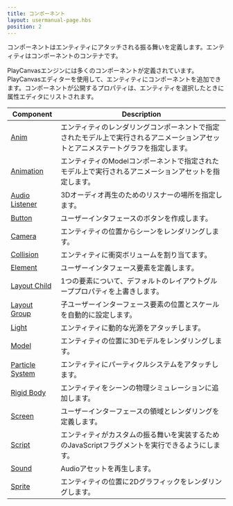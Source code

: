 ```yaml
---
title: コンポーネント
layout: usermanual-page.hbs
position: 2
---
```


コンポーネントはエンティティにアタッチされる振る舞いを定義します。エンティティはコンポーネントのコンテナです。

PlayCanvasエンジンには多くのコンポーネントが定義されています。PlayCanvasエディターを使用して、エンティティにコンポーネントを追加できます。コンポーネントが公開するプロパティは、エンティティを選択したときに属性エディタにリストされます。

| Component                                                       | Description |
|-----------------------------------------------------------------|-------------|
| [Anim](/user-manual/packs/components/anim)                      | エンティティのレンダリングコンポーネントで指定されたモデル上で実行されるアニメーションアセットとアニメステートグラフを指定します。 |
| [Animation](/user-manual/packs/components/animation)            | エンティティのModelコンポーネントで指定されたモデル上で実行されるアニメーションアセットを指定します。 |
| [Audio Listener](/user-manual/packs/components/audiolistener)   | 3Dオーディオ再生のためのリスナーの場所を指定します。 |
| [Button](/user-manual/packs/components/button)                  | ユーザーインタフェースのボタンを作成します。 |
| [Camera](/user-manual/packs/components/camera)                  | エンティティの位置からシーンをレンダリングします。 |
| [Collision](/user-manual/packs/components/collision)            | エンティティに衝突ボリュームを割り当てます。 |
| [Element](/user-manual/packs/components/element)                | ユーザーインタフェース要素を定義します。 |
| [Layout Child](/user-manual/packs/components/layout-child)      | 1つの要素について、デフォルトのレイアウトグループプロパティを上書きします。 |
| [Layout Group](/user-manual/packs/components/layout-group)      | 子ユーザーインターフェース要素の位置とスケールを自動的に設定します。 |
| [Light](/user-manual/packs/components/light)                    | エンティティに動的な光源をアタッチします。 |
| [Model](/user-manual/packs/components/model)                    | エンティティの位置に3Dモデルをレンダリングします。 |
| [Particle System](/user-manual/packs/components/particlesystem) | エンティティにパーティクルシステムをアタッチします。 |
| [Rigid Body](/user-manual/packs/components/rigidbody)           | エンティティをシーンの物理シミュレーションに追加します。 |
| [Screen](/user-manual/packs/components/screen)                  | ユーザーインターフェースの領域とレンダリングを定義します。 |
| [Script](/user-manual/packs/components/script)                  | エンティティがカスタムの振る舞いを実装するためのJavaScriptフラグメントを実行できるようにします。 |
| [Sound](/user-manual/packs/components/sound)                    | Audioアセットを再生します。 |
| [Sprite](/user-manual/packs/components/sprite)                  | エンティティの位置に2Dグラフィックをレンダリングします。 |
